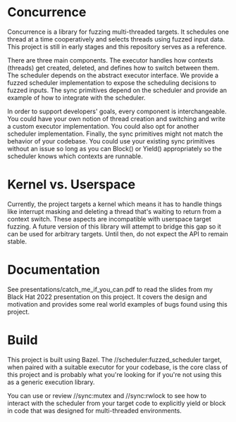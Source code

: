# Concurrence

Concurrence is a library for fuzzing multi-threaded targets. It schedules one
thread at a time cooperatively and selects threads using fuzzed input data. This
project is still in early stages and this repository serves as a reference.

There are three main components. The executor handles how contexts (threads) get
created, deleted, and defines how to switch between them. The scheduler depends
on the abstract executor interface. We provide a fuzzed scheduler implementation
to expose the scheduling decisions to fuzzed inputs. The sync primitives depend
on the scheduler and provide an example of how to integrate with the scheduler.

In order to support developers' goals, every component is interchangeable. You
could have your own notion of thread creation and switching and write a custom
executor implementation. You could also opt for another scheduler implementation.
Finally, the sync primitives might not match the behavior of your codebase. You
could use your existing sync primitives without an issue so long as you can
Block() or Yield() appropriately so the scheduler knows which contexts are runnable.

# Kernel vs. Userspace

Currently, the project targets a kernel which means it has to handle things
like interrupt masking and deleting a thread that's waiting to return from a
context switch. These aspects are incompatible with userspace target fuzzing.
A future version of this library will attempt to bridge this gap so it can be
used for arbitrary targets. Until then, do not expect the API to remain stable.

# Documentation

See presentations/catch_me_if_you_can.pdf to read the slides from my Black Hat 2022
presentation on this project. It covers the design and motivation and provides some
real world examples of bugs found using this project.

# Build

This project is built using Bazel. The //scheduler:fuzzed_scheduler target, when paired
with a suitable executor for your codebase, is the core class of this project and is
probably what you're looking for if you're not using this as a generic execution library.

You can use or review //sync:mutex and //sync:rwlock to see how to interact with the
scheduler from your target code to explicitly yield or block in code that was designed
for multi-threaded environments.
